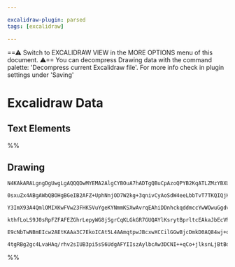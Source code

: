 ```yaml
---

excalidraw-plugin: parsed
tags: [excalidraw]

---
```

==⚠  Switch to EXCALIDRAW VIEW in the MORE OPTIONS menu of this document. ⚠== You can decompress Drawing data with the command palette: 'Decompress current Excalidraw file'. For more info check in plugin settings under 'Saving'


# Excalidraw Data

## Text Elements
%%
## Drawing
```compressed-json
N4KAkARALgngDgUwgLgAQQQDwMYEMA2AlgCYBOuA7hADTgQBuCpAzoQPYB2KqATLZMzYBXUtiRoIACyhQ4zZAHoFAc0JRJQgEYA6bGwC2CgF7N6hbEcK4OCtptbErHALRY8RMpWdx8Q1TdIEfARcZgRmBShcZQUebQAObQBmGjoghH0EDihmbgBtcDBQMBKIEm4IAFUANgBRKAAJSoAtXAAVAAU4AEdumAApABEAfUCAM0HUkshYRArA7CiOZWCp

0sxuZx4ABgAWbQBOHgBGeIB2AFZ+UphNnjOD7W2kg+3qnivCyAoSdW4eeLbbTvT7TKQIQjKaTcU7VYGXM7xY4fa6QawrcSobaoiDMKCkNgAawQAGE2Pg2KQKgBiMZ0+lrSCaXDYQnKAlCDjEMkUqkSamaHhjHiaTSMiBjQj4fAAZVgqwkgg84rxBOJAHVfpJ/jjVUSEHKYAr0EryjiOVCOOFcmhsV8IGw4Cy1Lc0MdtnawezhHAAJLEG2oPIAXRx

Y3ImX93A4QmlOMIXKwFVw23FHK5VuYgeKYNmmKSXwAvrqEAhiDDnhckqddmccYwWOwuGgdvWmKxOAA5ThiGEfHjVngHJJ1+2EZiDdJQMvcfFCBA4zTCLm1YKZbKBmNx+1CODEXDT8tus67bZnarnBFJJI4ogcQnR2P4W9sVkztBjAhhQqF8Chui4HAcBygemI5tAkgZJiEBEFCUBrAwhAIBQABCLJsum3LkpSNLHNgeE8LgCHYCIgTZL6076HKaq

kthfLoLS9J0sRpFZFAFEZGhrLepyWG8jSgrCqKLGkGR7GUQAYlKsrytBprltcEAkaJbEcVR+L6pqxB/C2inKWJanUfqhrGri5JmoUSmseRlEAErCJa1rcJ6kD6aplEAPJOtgLoVi5VkqTZGQSZwUASbg+hSq6qDxHp1nicFoUyoQRiYq2lluUF+htFgUAAIKwc26DBGM8FxYFCXqbgpD5aJbAUJBuBHqgW7Phl8VqbUXJ5XVDUhM1EDVQSVDlQZl

E9cNbTwNBmEIcw2AEtKAAa3C7EkoICAt5L4AAmqtpwJBcxwXCCilGGwBjcDmkD0AQ84wj+o3uRk9m8ZmgYQLNinsiQyWpf8/k/cQcoIHA3AbRAQMALJsMQCBdbgmjBM1n74GE32kCQPI4Wg10QCh5IDaQyjMgAFBcBzUKgFNU/EsVYtoFwAJTirZCDKLG1XzCTuCk7s9P81TZw3gzzMQI97UVUZxJeVATabk+inhhFCBs4mmPLFd9pZIjyOzqQ84

4tgRBg2gc4LvaHAq/rhv2sIUB3pi5sS6UdgAFYIIszAylbcAw3DCNI++qCo+jlksnLjBtBd+Ba7m00VGEwSLE24okXiBhTXMaCtS+b4o1+FtgvgoT5SnUcx4+0o/uAxZ0JKwTZr+hZAA
```
%%